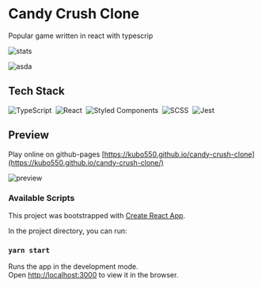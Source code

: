 # Candy Crush Clone

Popular game written in react with typescrip 

![stats](https://stack-stats.herokuapp.com/stats?id=14513625)

<img src="https://stack-stats.herokuapp.com/stats?id=5798347" alt="asda" />

## Tech Stack

![TypeScript](https://img.shields.io/badge/-TypeScript-05122A?style=flat&logo=typescript)&nbsp;
![React](https://img.shields.io/badge/-React-05122A?style=flat&logo=react)&nbsp;
![Styled Components](https://img.shields.io/badge/-styled_components-05122A?style=flat&logo=styled-components)&nbsp;
![SCSS](https://img.shields.io/badge/-SCSS-05122A?style=flat&logo=SASS)&nbsp;
![Jest](https://img.shields.io/badge/-jest-05122A?style=flat&logo=jest)&nbsp;

## Preview

Play online on github-pages [https://kubo550.github.io/candy-crush-clone](https://kubo550.github.io/candy-crush-clone/)

![preview](https://github.com/kubo550/candy-crush-clone/blob/master/candy-preview.png?raw=true)



### Available Scripts

This project was bootstrapped with [Create React App](https://github.com/facebook/create-react-app).

In the project directory, you can run:

### `yarn start`

Runs the app in the development mode.\
Open [http://localhost:3000](http://localhost:3000) to view it in the browser.


